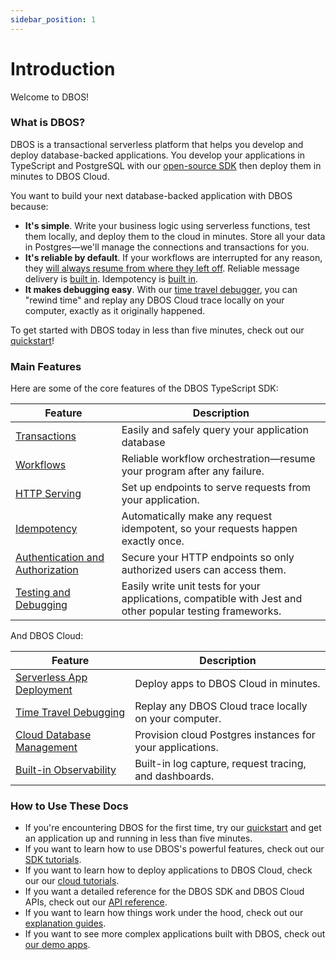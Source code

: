 ```yaml
---
sidebar_position: 1
---
```


# Introduction

Welcome to DBOS!

### What is DBOS?

DBOS is a transactional serverless platform that helps you develop and deploy database-backed applications.
You develop your applications in TypeScript and PostgreSQL with our [open-source SDK](https://github.com/dbos-inc/dbos-ts) then deploy them in minutes to DBOS Cloud.

You want to build your next database-backed application with DBOS because:

- **It's simple**.  Write your business logic using serverless functions, test them locally, and deploy them to the cloud in minutes.  Store all your data in Postgres&#8212;we'll manage the connections and transactions for you.
- **It's reliable by default**.  If your workflows are interrupted for any reason, they [will always resume from where they left off](./tutorials/workflow-tutorial#reliability-guarantees).  Reliable message delivery is [built in](./tutorials/workflow-communication-tutorial#reliability-guarantees-1). Idempotency is [built in](./tutorials/idempotency-tutorial).
- **It makes debugging easy**.  With our [time travel debugger](./cloud-tutorials/timetravel-debugging.md), you can "rewind time" and replay any DBOS Cloud trace locally on your computer, exactly as it originally happened.

To get started with DBOS today in less than five minutes, check out our [quickstart](./getting-started/quickstart)!

### Main Features

Here are some of the core features of the DBOS TypeScript SDK:

| Feature                                                                       | Description
| ----------------------------------------------------------------------------- | ------------------------------------------------------------------------------------------------------------------------- |
| [Transactions](./tutorials/transaction-tutorial)                              | Easily and safely query your application database
| [Workflows](./tutorials/workflow-tutorial)                                    | Reliable workflow orchestration&#8212;resume your program after any failure.
| [HTTP Serving](./tutorials/http-serving-tutorial)                             | Set up endpoints to serve requests from your application.
| [Idempotency](./tutorials/idempotency-tutorial)                               | Automatically make any request idempotent, so your requests happen exactly once.
| [Authentication and Authorization](./tutorials/authentication-authorization)  | Secure your HTTP endpoints so only authorized users can access them.
| [Testing and Debugging](./tutorials/testing-tutorial)                         | Easily write unit tests for your applications, compatible with Jest and other popular testing frameworks.

And DBOS Cloud:

| Feature                                                                       | Description
| ----------------------------------------------------------------------------- | ------------------------------------------------------------------------------------------------------------------------- |
| [Serverless App Deployment](./cloud-tutorials/application-management.md)      | Deploy apps to DBOS Cloud in minutes.
| [Time Travel Debugging](./cloud-tutorials/timetravel-debugging.md)            | Replay any DBOS Cloud trace locally on your computer.
| [Cloud Database Management](./cloud-tutorials/database-management.md)         | Provision cloud Postgres instances for your applications.
| [Built-in Observability](./cloud-tutorials/monitoring-dashboard.md)           | Built-in log capture, request tracing, and dashboards.


### How to Use These Docs

- If you're encountering DBOS for the first time, try our [quickstart](./getting-started/quickstart) and get an application up and running in less than five minutes.
- If you want to learn how to use DBOS's powerful features, check out our [SDK tutorials](./category/dbos-sdk-tutorials).
- If you want to learn how to deploy applications to DBOS Cloud, check our our [cloud tutorials](./category/dbos-cloud-tutorials).
- If you want a detailed reference for the DBOS SDK and DBOS Cloud APIs, check out our [API reference](./category/reference).
- If you want to learn how things work under the hood, check out our [explanation guides](./category/concepts-and-explanations).
- If you want to see more complex applications built with DBOS, check out [our demo apps](./tutorials/demo-apps).
